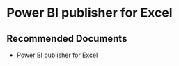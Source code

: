   <properties
	pageTitle="connect and analyze power bi data directly from excel"
	description="connect and analyze power bi data directly from excel"
	service="microsoft.PowerBIDedicated"
	resource="capacities"
	authors="pjfreitas"
	ms.author="pfreitas"	
	displayOrder="960"
	selfHelpType="generic"
	supportTopicIds="32628083"
	productPesIds="16334"
	cloudEnvironments="public, MoonCake, fairfax" 
	articleId="62e48323-9352-0a44-0d33-c76841dbcf26"
/>

# Power BI publisher for Excel

## **Recommended Documents**

* [Power BI publisher for Excel](https://docs.microsoft.com/power-bi/publisher-for-excel)
